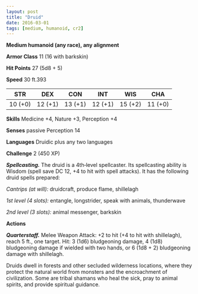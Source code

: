 ```yaml
---
layout: post
title: "Druid"
date: 2016-03-01
tags: [medium, humanoid, cr2]
---
```


**Medium humanoid (any race), any alignment**

**Armor Class** 11 (16 with barkskin)

**Hit Points** 27 (5d8 + 5)

**Speed** 30 ft.393

|   STR   |   DEX   |   CON   |   INT   |   WIS   |   CHA   |
|:-----:|:-----:|:-----:|:-----:|:-----:|:-----:|
| 10 (+0) | 12 (+1) | 13 (+1) | 12 (+1) | 15 (+2) | 11 (+0) |

**Skills** Medicine +4, Nature +3, Perception +4 

**Senses** passive Perception 14 

**Languages** Druidic plus any two languages

**Challenge** 2 (450 XP) 

***Spellcasting.*** The druid is a 4th‐level spellcaster. Its spellcasting ability is Wisdom (spell save DC 12, +4 to hit with spell attacks). It has the following druid spells prepared: 

*Cantrips (at will):* druidcraft, produce flame, shillelagh 

*1st level (4 slots):* entangle, longstrider, speak with animals, thunderwave 

*2nd level (3 slots):* animal messenger, barkskin 

**Actions** 

***Quarterstaff.*** Melee Weapon Attack: +2 to hit (+4 to hit with shillelagh), reach 5 ft., one target. Hit: 3 (1d6) bludgeoning damage, 4 (1d8) bludgeoning damage if wielded with two hands, or 6 (1d8 + 2) bludgeoning damage with shillelagh. 

Druids dwell in forests and other secluded wilderness locations, where they protect the natural world from monsters and the encroachment of civilization. Some are tribal shamans who heal the sick, pray to animal spirits, and provide spiritual guidance.
